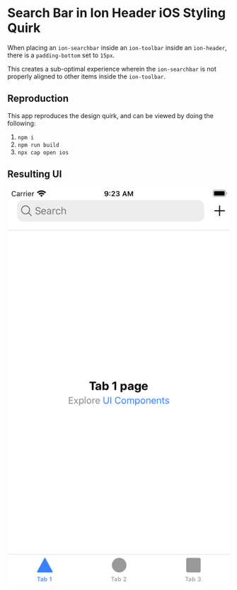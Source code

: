 # Search Bar in Ion Header iOS Styling Quirk

When placing an `ion-searchbar` inside an `ion-toolbar` inside an `ion-header`, there is a `padding-bottom` set to `15px`.

This creates a sub-optimal experience wherein the `ion-searchbar` is not properly aligned to other items inside the `ion-toolbar`.

## Reproduction

This app reproduces the design quirk, and can be viewed by doing the following:

1. `npm i`
2. `npm run build`
3. `npx cap open ios`

## Resulting UI

![image](docs/header.png)
